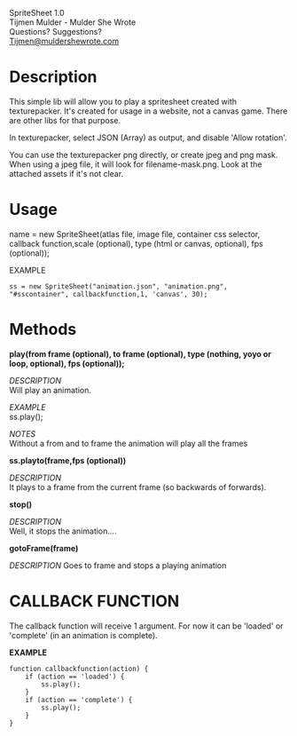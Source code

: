 SpriteSheet 1.0  
Tijmen Mulder - Mulder She Wrote  
Questions? Suggestions?  
Tijmen@muldershewrote.com  

Description
==============
This simple lib will allow you to play a spritesheet created with texturepacker.
It's created for usage in a website, not a canvas game. There are other libs for that purpose.

In texturepacker, select JSON (Array) as output, and disable 'Allow rotation'.

You can use the texturepacker png directly, or create jpeg and png mask.
When using a jpeg file, it will look for filename-mask.png. Look at the attached assets if it's not clear.

Usage
==============
name = new SpriteSheet(atlas file, image file, container css selector, callback function,scale (optional), type (html or canvas, optional), fps (optional));

EXAMPLE

	ss = new SpriteSheet("animation.json", "animation.png", "#sscontainer", callbackfunction,1, 'canvas', 30);



Methods
==============
**play(from frame (optional), to frame (optional), type (nothing, yoyo or loop, optional), fps (optional));**

*DESCRIPTION*  
Will play an animation.

*EXAMPLE*  
ss.play(); 

*NOTES*   
Without a from and to frame the animation will play all the frames

**ss.playto(frame,fps (optional))**  

*DESCRIPTION*  
It plays to a frame from the current frame (so backwards of forwards).


**stop()**  

*DESCRIPTION*  
Well, it stops the animation....

**gotoFrame(frame)**  

*DESCRIPTION*
Goes to frame and stops a playing animation

CALLBACK FUNCTION
==============

The callback function will receive 1 argument. For now it can be 'loaded' or 'complete' (in an animation is complete).

**EXAMPLE**  

	function callbackfunction(action) {
		if (action == 'loaded') {
			ss.play();
		}
		if (action == 'complete') {
			ss.play();	
		}
	}